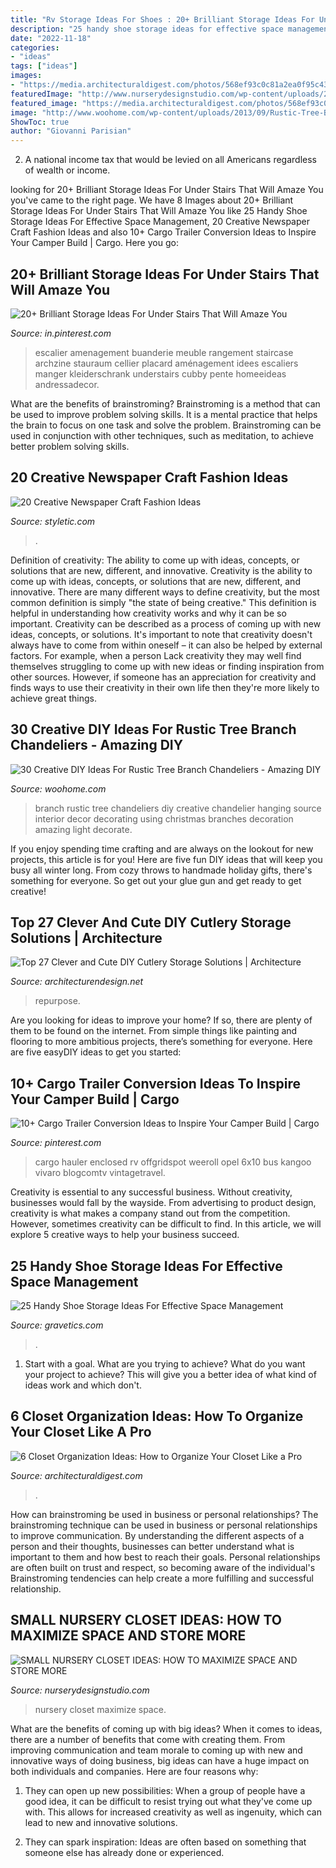 ```yaml
---
title: "Rv Storage Ideas For Shoes : 20+ Brilliant Storage Ideas For Under Stairs That Will Amaze You"
description: "25 handy shoe storage ideas for effective space management"
date: "2022-11-18"
categories:
- "ideas"
tags: ["ideas"]
images:
- "https://media.architecturaldigest.com/photos/568ef93c0c81a2ea0f95c432/master/pass/5_Closets_IMAGE.jpg"
featuredImage: "http://www.nurserydesignstudio.com/wp-content/uploads/2019/04/small-nursery-closet-ideas-4.jpg"
featured_image: "https://media.architecturaldigest.com/photos/568ef93c0c81a2ea0f95c432/master/pass/5_Closets_IMAGE.jpg"
image: "http://www.woohome.com/wp-content/uploads/2013/09/Rustic-Tree-Branch-Chandeliers-9.jpg"
ShowToc: true
author: "Giovanni Parisian"
---
```



2. A national income tax that would be levied on all Americans regardless of wealth or income.

	

		
looking for 20+ Brilliant Storage Ideas For Under Stairs That Will Amaze You you've came to the right page. We have 8 Images about 20+ Brilliant Storage Ideas For Under Stairs That Will Amaze You like 25 Handy Shoe Storage Ideas For Effective Space Management, 20 Creative Newspaper Craft Fashion Ideas and also 10+ Cargo Trailer Conversion Ideas to Inspire Your Camper Build | Cargo. Here you go:
		
    
## 20+ Brilliant Storage Ideas For Under Stairs That Will Amaze You

<img loading=lazy src="https://i.pinimg.com/736x/aa/ab/ac/aaabac4ab8067d8721bca8f4a508cd09.jpg" onerror="this.onerror=null;this.src='https://tse4.mm.bing.net/th?id=OIP.CalSBLVW5hQyGmHy8t1nnwHaLM&amp;pid=15.1';" alt="20+ Brilliant Storage Ideas For Under Stairs That Will Amaze You">

_Source: in.pinterest.com_

>escalier amenagement buanderie meuble rangement staircase archzine stauraum cellier placard aménagement idees escaliers manger kleiderschrank understairs cubby pente homeeideas andressadecor. 

	

What are the benefits of brainstroming?
Brainstroming is a method that can be used to improve problem solving skills. It is a mental practice that helps the brain to focus on one task and solve the problem. Brainstroming can be used in conjunction with other techniques, such as meditation, to achieve better problem solving skills.

    
## 20 Creative Newspaper Craft Fashion Ideas

<img loading=lazy src="https://styletic.com/wp-content/uploads/2014/10/newspaper-craft-fashion-ideas/8-creative-newspaper-craft-fashion-ideas.jpg" onerror="this.onerror=null;this.src='https://tse1.mm.bing.net/th?id=OIP._4cEe71YtSgyf5UpctjbPQHaM-&amp;pid=15.1';" alt="20 Creative Newspaper Craft Fashion Ideas">

_Source: styletic.com_

>. 

	

Definition of creativity: The ability to come up with ideas, concepts, or solutions that are new, different, and innovative.
Creativity is the ability to come up with ideas, concepts, or solutions that are new, different, and innovative. There are many different ways to define creativity, but the most common definition is simply "the state of being creative." This definition is helpful in understanding how creativity works and why it can be so important.
Creativity can be described as a process of coming up with new ideas, concepts, or solutions. It's important to note that creativity doesn't always have to come from within oneself – it can also be helped by external factors. For example, when a person Lack creativity they may well find themselves struggling to come up with new ideas or finding inspiration from other sources. However, if someone has an appreciation for creativity and finds ways to use their creativity in their own life then they're more likely to achieve great things.

    
## 30 Creative DIY Ideas For Rustic Tree Branch Chandeliers - Amazing DIY

<img loading=lazy src="http://www.woohome.com/wp-content/uploads/2013/09/Rustic-Tree-Branch-Chandeliers-9.jpg" onerror="this.onerror=null;this.src='https://tse3.mm.bing.net/th?id=OIP.N9Kl18-1kUxB_Mk59fGshQHaJ4&amp;pid=15.1';" alt="30 Creative DIY Ideas For Rustic Tree Branch Chandeliers - Amazing DIY">

_Source: woohome.com_

>branch rustic tree chandeliers diy creative chandelier hanging source interior decor decorating using christmas branches decoration amazing light decorate. 

	

If you enjoy spending time crafting and are always on the lookout for new projects, this article is for you! Here are five fun DIY ideas that will keep you busy all winter long. From cozy throws to handmade holiday gifts, there's something for everyone. So get out your glue gun and get ready to get creative!

    
## Top 27 Clever And Cute DIY Cutlery Storage Solutions | Architecture

<img loading=lazy src="https://cdn.architecturendesign.net/wp-content/uploads/2015/05/AD-Cutlery-Storage-Ideas-7.jpg" onerror="this.onerror=null;this.src='https://tse3.mm.bing.net/th?id=OIP.DxXJLoFZfUWIWd8vavnr2AHaJ4&amp;pid=15.1';" alt="Top 27 Clever and Cute DIY Cutlery Storage Solutions | Architecture">

_Source: architecturendesign.net_

>repurpose. 

	

Are you looking for ideas to improve your home? If so, there are plenty of them to be found on the internet. From simple things like painting and flooring to more ambitious projects, there’s something for everyone. Here are five easyDIY ideas to get you started: 

    
## 10+ Cargo Trailer Conversion Ideas To Inspire Your Camper Build | Cargo

<img loading=lazy src="https://i.pinimg.com/736x/45/0a/b8/450ab855134dd000147b2738fd81e421.jpg" onerror="this.onerror=null;this.src='https://tse3.mm.bing.net/th?id=OIP.A_gXqkIqTlcawGJFh2Oc7gHaLG&amp;pid=15.1';" alt="10+ Cargo Trailer Conversion Ideas to Inspire Your Camper Build | Cargo">

_Source: pinterest.com_

>cargo hauler enclosed rv offgridspot weeroll opel 6x10 bus kangoo vivaro blogcomtv vintagetravel. 

	

Creativity is essential to any successful business. Without creativity, businesses would fall by the wayside. From advertising to product design, creativity is what makes a company stand out from the competition. However, sometimes creativity can be difficult to find. In this article, we will explore 5 creative ways to help your business succeed.

    
## 25 Handy Shoe Storage Ideas For Effective Space Management

<img loading=lazy src="https://www.gravetics.com/wp-content/uploads/2017/07/Shoe-Cabinet-Folio.jpg" onerror="this.onerror=null;this.src='https://tse4.mm.bing.net/th?id=OIP.x3v7lkgTfNPZwdk1y8rwNgHaJ7&amp;pid=15.1';" alt="25 Handy Shoe Storage Ideas For Effective Space Management">

_Source: gravetics.com_

>. 

	

1. Start with a goal. What are you trying to achieve? What do you want your project to achieve? This will give you a better idea of what kind of ideas work and which don't. 

    
## 6 Closet Organization Ideas: How To Organize Your Closet Like A Pro

<img loading=lazy src="https://media.architecturaldigest.com/photos/568ef93c0c81a2ea0f95c432/master/pass/5_Closets_IMAGE.jpg" onerror="this.onerror=null;this.src='https://tse1.mm.bing.net/th?id=OIP.oWz5rC3uVTjH1e7dlYJURwHaKW&amp;pid=15.1';" alt="6 Closet Organization Ideas: How to Organize Your Closet Like a Pro">

_Source: architecturaldigest.com_

>. 

	

How can brainstroming be used in business or personal relationships?
The brainstroming technique can be used in business or personal relationships to improve communication. By understanding the different aspects of a person and their thoughts, businesses can better understand what is important to them and how best to reach their goals. Personal relationships are often built on trust and respect, so becoming aware of the individual's Brainstroming tendencies can help create a more fulfilling and successful relationship.

    
## SMALL NURSERY CLOSET IDEAS: HOW TO MAXIMIZE SPACE AND STORE MORE

<img loading=lazy src="http://www.nurserydesignstudio.com/wp-content/uploads/2019/04/small-nursery-closet-ideas-4.jpg" onerror="this.onerror=null;this.src='https://tse4.mm.bing.net/th?id=OIP.1mYFIco5PhoX84VgkRBF5wHaKH&amp;pid=15.1';" alt="SMALL NURSERY CLOSET IDEAS: HOW TO MAXIMIZE SPACE AND STORE MORE">

_Source: nurserydesignstudio.com_

>nursery closet maximize space. 

	

What are the benefits of coming up with big ideas?
When it comes to ideas, there are a number of benefits that come with creating them. From improving communication and team morale to coming up with new and innovative ways of doing business, big ideas can have a huge impact on both individuals and companies. Here are four reasons why: 
1. They can open up new possibilities: When a group of people have a good idea, it can be difficult to resist trying out what they've come up with. This allows for increased creativity as well as ingenuity, which can lead to new and innovative solutions. 

2. They can spark inspiration: Ideas are often based on something that someone else has already done or experienced.

